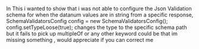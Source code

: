 In This i wanted to show that i was not able to configure the Json Validation schema for when the datanum values are in string from a specific response,   SchemaValidatorsConfig config = new SchemaValidatorsConfig();
            config.setTypeLoose(true);
changes the type to the specific schema path but it fails to pick up multipleOf or any other keyword
could be that im missing something , would appreciate if you can correct me
